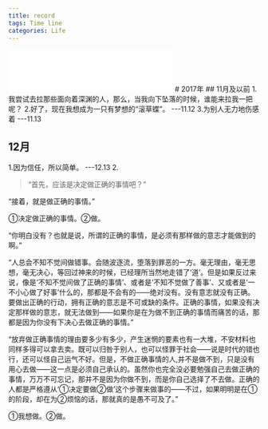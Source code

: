 ```yaml
---
title: record
tags: Time line
categories: Life
---
```

<iframe frameborder="no" border="0" marginwidth="0" marginheight="0" width=330 height=86 src="//music.163.com/outchain/player?type=2&id=38592976&auto=1&height=66"></iframe>
# 2017年
## 11月及以前
1.我尝试去拉那些面向着深渊的人，那么，当我向下坠落的时候，谁能来拉我一把呢？
2.好了，现在我想成为一只有梦想的“滚草蝶”。   ---11.12
3.为别人无力地伤感着   ---11.13

## 12月
1.因为信任，所以简单。  ---12.13
2.
> “首先，应该是决定做正确的事情吧？”

“接着，就是做正确的事情。”

①决定做正确的事情。②做。

“你明白没有？也就是说，所谓的正确的事情，是必须有那样做的意志才能做到的啊。”

“人总会不知不觉间做错事。会随波逐流，堕落到罪恶的一方。毫无理由，毫无思想，毫无决心，等回过神来的时候，已经理所当然地走错了‘道’。但是如果反过来说，像是‘不知不觉间做了正确的事情’、或者是‘不知不觉做了善事’、又或者是‘一不小心做了好事’什么的，那都是不会有的——绝对没有。没有意志就没有正确。要做出正确的行动，拥有正确的意志是不可或缺的条件。正确的事情，如果没有决定那样做的意志，就无法做到——如果你是在为做不到正确的事情而痛苦的话，那都是因为你没有下决心去做正确的事情。”

“放弃做正确事情的理由要多少有多少，产生迷惘的要素也有一大堆，不安材料也同样多得可以拿去卖。既可以归咎于别人，也可以怪罪于社会——说是时代的错也行，还可以怪自己运气不好。但是，不做正确事情的人,并不是做不到，只是没有用心去做——这一点是必须自己承认的。虽然你也完全没必要勉强自己去做正确的事情，万万不可忘记，那并不是因为你做不到，而是你自己选择了不去做。正确的人都是严格遵从‘①决定要做②做’这个步骤来做事的——不过，如果明明是在①的阶段，却在为②烦恼的话，那就真的是愚不可及了。”

①我想做。②做。
 
